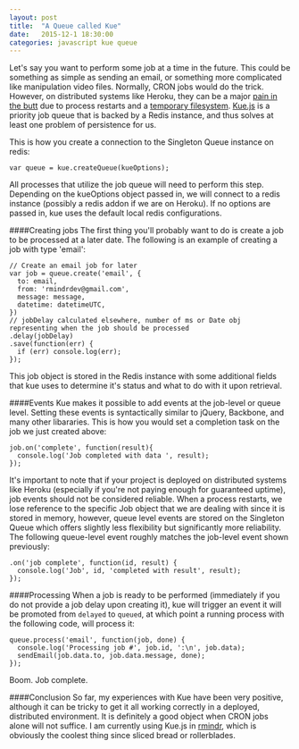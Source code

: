 ```yaml
---
layout: post
title:  "A Queue called Kue"
date:   2015-12-1 18:30:00
categories: javascript kue queue 
---
```


Let's say you want to perform some job at a time in the future. This could be something as simple as sending an email, or something more complicated like manipulation video files. Normally, CRON jobs would do the trick. However, on distributed systems like Heroku, they can be a major [pain in the butt](https://devcenter.heroku.com/articles/scheduled-jobs-custom-clock-processes) due to process restarts and a [temporary filesystem](https://devcenter.heroku.com/articles/dynos#ephemeral-filesystem). [Kue.js](https://github.com/Automattic/kue) is a priority job queue that is backed by a Redis instance, and thus solves at least one problem of persistence for us.

This is how you create a connection to the Singleton Queue instance on redis:

    var queue = kue.createQueue(kueOptions);

All processes that utilize the job queue will need to perform this step. Depending on the kueOptions object passed in, we will connect to a redis instance (possibly a redis addon if we are on Heroku). If no options are passed in, kue uses the default local redis configurations.


####Creating jobs
The first thing you'll probably want to do is create a job to be processed at a later date. The following is an example of creating a job with type 'email':

    // Create an email job for later
    var job = queue.create('email', {
      to: email,
      from: 'rmindrdev@gmail.com',
      message: message,
      datetime: datetimeUTC,
    })
    // jobDelay calculated elsewhere, number of ms or Date obj representing when the job should be processed
    .delay(jobDelay)
    .save(function(err) {
      if (err) console.log(err);
    });

This job object is stored in the Redis instance with some additional fields that kue uses to determine it's status and what to do with it upon retrieval.

####Events
Kue makes it possible to add events at the job-level or queue level. Setting these events is syntactically similar to jQuery, Backbone, and many other libararies. This is how you would set a completion task on the job we just created above:

    job.on('complete', function(result){
      console.log('Job completed with data ', result);
    });

It's important to note that if your project is deployed on distributed systems like Heroku (especially if you're not paying enough for guaranteed uptime), job events should not be considered reliable. When a process restarts, we lose reference to the specific Job object that we are dealing with since it is stored in memory, however, queue level events are stored on the Singleton Queue which offers slightly less flexibility but significantly more reliability. The following queue-level event roughly matches the job-level event shown previously:

    .on('job complete', function(id, result) {
      console.log('Job', id, 'completed with result', result);
    });


####Processing
When a job is ready to be performed (immediately if you do not provide a job delay upon creating it), kue will trigger an event it will be promoted from `delayed` to `queued`, at which point a running process with the following code, will process it:

    queue.process('email', function(job, done) {
      console.log('Processing job #', job.id, ':\n', job.data);
      sendEmail(job.data.to, job.data.message, done);
    });

Boom. Job complete.

####Conclusion
  So far, my experiences with Kue have been very positive, although it can be tricky to get it all working correctly in a deployed, distributed environment. It is definitely a good object when CRON jobs alone will not suffice. I am currently using Kue.js in [rmindr](https://github.com/dougshamoo/rmindr), which is obviously the coolest thing since sliced bread or rollerblades.
